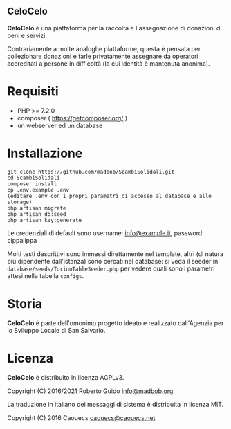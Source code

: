 ## CeloCelo

**CeloCelo** è una piattaforma per la raccolta e l'assegnazione di donazioni di beni e servizi.

Contrariamente a molte analoghe piattaforme, questa è pensata per collezionare donazioni e farle privatamente assegnare da operatori accreditati a persone in difficoltà (la cui identità è mantenuta anonima).

# Requisiti

* PHP >= 7.2.0
* composer ( https://getcomposer.org/ )
* un webserver ed un database

# Installazione

```
git clone https://github.com/madbob/ScambiSolidali.git
cd ScambiSolidali
composer install
cp .env.example .env
(editare .env con i propri parametri di accesso al database e allo storage)
php artisan migrate
php artisan db:seed
php artisan key:generate
```

Le credenziali di default sono username: info@example.it, password: cippalippa

Molti testi descrittivi sono immessi direttamente nel template, altri (di natura più dipendente dall'istanza) sono cercati nel database: si veda il seeder in `database/seeds/TorinoTableSeeder.php` per vedere quali sono i parametri attesi nella tabella `configs`.

# Storia

**CeloCelo** è parte dell'omonimo progetto ideato e realizzato dall'Agenzia per lo Sviluppo Locale di San Salvario.

# Licenza

**CeloCelo** è distribuito in licenza AGPLv3.

Copyright (C) 2016/2021 Roberto Guido <info@madbob.org>.

La traduzione in italiano dei messaggi di sistema è distribuita in licenza MIT.

Copyright (C) 2016 Caouecs caouecs@caouecs.net
